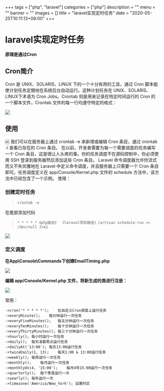 +++
tags = ["php", "laravel"]
categories = ["php"]
description = ""
menu = ""
banner = ""
images = []
title = "laravel实现定时任务"
date = "2020-05-25T10:11:13+08:00"
+++



# laravel实现定时任务

**原理是通过Cron**

## Cron简介

Cron 是 UNIX、SOLARIS、LINUX 下的一个十分有用的工具，通过 Cron 脚本能使计划任务定期地在系统后台自动运行。这种计划任务在 UNIX、SOLARIS、LINUX下术语为 Cron Jobs。Crontab 则是用来记录在特定时间运行的 Cron 的一个脚本文件，Crontab 文件的每一行均遵守特定的格式： 

![](https://oss.codery.cn/images/2020/07/16/20200716110047.png)

## 使用

￼ 我们可以在服务器上通过 crontab -e 来新增或编辑 Cron 条目，通过 crontab -l 查看已存在的 Cron 条目。 在以前，开发者需要为每一个需要调度的任务编写一个 Cron 条目，这是很让人头疼的事。你的任务调度不在源码控制中，你必须使用 SSH 登录到服务器然后添加这些 Cron 条目。 Laravel 命令调度器允许你流式而又不失优雅地在 Laravel 中定义命令调度，并且服务器上只需要一个 Cron 条目即可。任务调度定义在 app/Console/Kernel.php 文件的 schedule 方法中，该方法中已经包含了一个示例。
使用：

### 创建定时任务

> ```crontab -e```

在尾部添加代码

> ```* * * * * 《php路径》 《laravel项目路径》/artisan schedule:run >> /dev/null 2>&1```

![](https://oss.codery.cn/images/2020/07/16/20200716110351.png)

### 定义调度

**在App\Console\Commands下创建EmailTiming.php**

![](https://oss.codery.cn/images/2020/07/16/20200716110455.png)


**编辑 app/Console/Kernel.php 文件，将新生成的类进行注册：**

![](https://oss.codery.cn/images/2020/07/16/20200716110537.png)

常用：

```
->cron('* * * * *');    在自定义Cron调度上运行任务
->everyMinute();    每分钟运行一次任务
->everyFiveMinutes();   每五分钟运行一次任务
->everyTenMinutes();    每十分钟运行一次任务
->everyThirtyMinutes(); 每三十分钟运行一次任务
->hourly(); 每小时运行一次任务
->daily();  每天凌晨零点运行任务
->dailyAt('13:00'); 每天13:00运行任务
->twiceDaily(1, 13);    每天1:00 & 13:00运行任务
->weekly(); 每周运行一次任务
->monthly();    每月运行一次任务
->monthlyOn(4, '15:00');    每月4号15:00运行一次任务
->quarterly();  每个季度运行一次
->yearly(); 每年运行一次
->timezone('America/New_York'); 设置时区

```